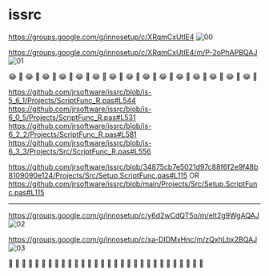 # issrc

https://groups.google.com/g/innosetup/c/XRqmCxUtlE4
![00](https://github.com/user-attachments/assets/252456c5-99c5-4cdc-8a78-385f834eecac)

https://groups.google.com/g/innosetup/c/XRqmCxUtlE4/m/P-2oPhAPBQAJ
![01](https://github.com/user-attachments/assets/1ac4fc6d-bacd-428e-878a-0a11add804c6)

😂 🤣 😂 🤣 😂 🤣 😂 🤣 😂 🤣 😂 🤣 😂 🤣 😂 🤣 😂 🤣 😂 🤣 😂 🤣 😂 🤣 😂 🤣 😂 🤣 😂 🤣 

https://github.com/jrsoftware/issrc/blob/is-5_6_1/Projects/ScriptFunc_R.pas#L544
https://github.com/jrsoftware/issrc/blob/is-6_0_5/Projects/ScriptFunc_R.pas#L531
https://github.com/jrsoftware/issrc/blob/is-6_2_2/Projects/ScriptFunc_R.pas#L581
https://github.com/jrsoftware/issrc/blob/is-6_3_3/Projects/Src/ScriptFunc_R.pas#L556

https://github.com/jrsoftware/issrc/blob/34875cb7e5021d97c88f6f2e9f48b8109090e124/Projects/Src/Setup.ScriptFunc.pas#L115
OR
https://github.com/jrsoftware/issrc/blob/main/Projects/Src/Setup.ScriptFunc.pas#L115

---

https://groups.google.com/g/innosetup/c/y6d2wCdQT5o/m/elt2g9WgAQAJ
![02](https://github.com/user-attachments/assets/ee69a4fd-8e05-43e7-bb3f-3c5ef4980d35)

https://groups.google.com/g/innosetup/c/xa-DIDMxHnc/m/zQxhLbx2BQAJ
![03](https://github.com/user-attachments/assets/69dca189-11c4-40d3-9a0b-e3f7f053680d)

💯 💯 💯 💯 💯 💯 💯 💯 💯 💯 💯 💯 💯 💯 💯 💯 💯 💯 💯 💯 💯 💯 💯 💯 💯 💯 💯 💯 💯 💯 

